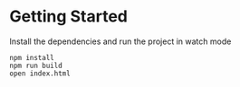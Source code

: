 # Getting Started
Install the dependencies and run the project in watch mode
```
npm install
npm run build 
open index.html
```
